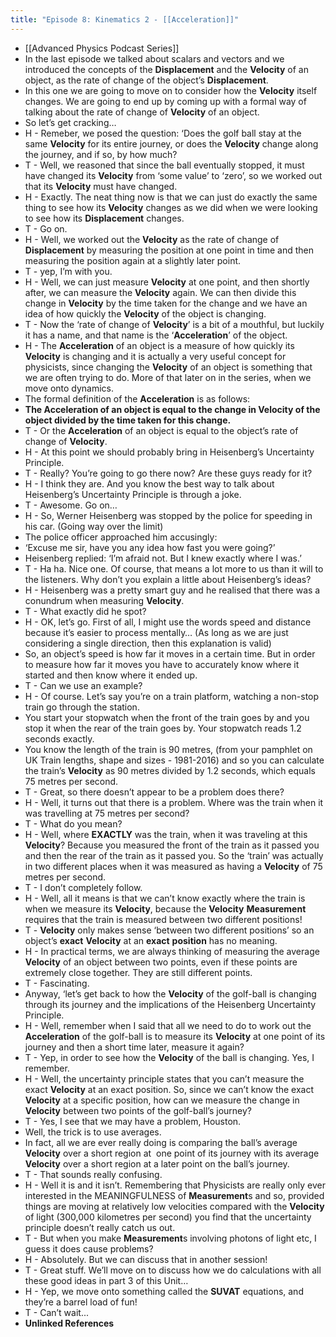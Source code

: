 ```yaml
---
title: "Episode 8: Kinematics 2 - [[Acceleration]]"
---
```


- [[Advanced Physics Podcast Series]]<span id='8ZqqXf32Q'/>
- In the last episode we talked about scalars and vectors and we introduced the concepts of the **Displacement** and the **Velocity** of an object, as the rate of change of the object’s **Displacement**.<span id='ZGLpFhDmD'/>
- In this one we are going to move on to consider how the **Velocity** itself changes. We are going to end up by coming up with a formal way of talking about the rate of change of **Velocity** of an object.<span id='31XBq3izN'/>
- So let’s get cracking…<span id='3cKL5Qt6j'/>
- H - Remeber, we posed the question: ‘Does the golf ball stay at the same **Velocity** for its entire journey, or does the **Velocity** change along the journey, and if so, by how much?<span id='MYpt_0ngm'/>
- T - Well, we reasoned that since the ball eventually stopped, it must have changed its **Velocity** from ‘some value’ to ‘zero’, so we worked out that its **Velocity** must have changed.<span id='dBCgMQV3l'/>
- H - Exactly. The neat thing now is that we can just do exactly the same thing to see how its **Velocity** changes as we did when we were looking to see how its **Displacement** changes.<span id='1xpKfUe2R'/>
- T - Go on.<span id='yqRCmClBJ'/>
- H - Well, we worked out the **Velocity** as the rate of change of **Displacement** by measuring the position at one point in time and then measuring the position again at a slightly later point.<span id='Wsp8OIq8a'/>
- T - yep, I’m with you.<span id='EXvnBjT5W'/>
- H - Well, we can just measure **Velocity** at one point, and then shortly after, we can measure the **Velocity** again. We can then divide this change in **Velocity** by the time taken for the change and we have an idea of how quickly the **Velocity** of the object is changing.<span id='oV1KEEu6z'/>
- T - Now the ‘rate of change of **Velocity**’ is a bit of a mouthful, but luckily it has a name, and that name is the ‘**Acceleration**’ of the object.<span id='2pPUWJLSU'/>
- H - The ****Acceleration**** of an object is a measure of how quickly its **Velocity** is changing and it is actually a very useful concept for physicists, since changing the **Velocity** of an object is something that we are often trying to do. More of that later on in the series, when we move onto dynamics.<span id='uqlIA6hBO'/>
- The formal definition of the **Acceleration** is as follows:<span id='GwhrSzB7T'/>
- __The **Acceleration** of an object is equal to the change in **Velocity** of the object divided by the time taken for this change.__<span id='SGkibS_ib'/>
- T - Or the **Acceleration** of an object is equal to the object’s rate of change of **Velocity**.<span id='Z77Q6ywkV'/>
- H - At this point we should probably bring in Heisenberg’s Uncertainty Principle.<span id='_pC-DeRGI'/>
- T - Really? You’re going to go there now? Are these guys ready for it?<span id='kny12F8qj'/>
- H - I think they are. And you know the best way to talk about Heisenberg’s Uncertainty Principle is through a joke.<span id='55ssWP08i'/>
- T - Awesome. Go on…<span id='GR5eHkjU_'/>
- H - So, Werner Heisenberg was stopped by the police for speeding in his car. (Going way over the limit)<span id='2JNdKMm0G'/>
- The police officer approached him accusingly:<span id='VqMeMG4oG'/>
- ‘Excuse me sir, have you any idea how fast you were going?’<span id='3_IuVFo8k'/>
- Heisenberg replied: ‘I’m afraid not. But I knew exactly where I was.’<span id='enzkuyOV7'/>
- T - Ha ha. Nice one. Of course, that means a lot more to us than it will to the listeners. Why don’t you explain a little about Heisenberg’s ideas?<span id='SLtxt2YZ9'/>
- H - Heisenberg was a pretty smart guy and he realised that there was a conundrum when measuring **Velocity**.<span id='CpEfLotWe'/>
- T - What exactly did he spot?<span id='L7w8WI2_l'/>
- H - OK, let’s go. First of all, I might use the words speed and distance because it’s easier to process mentally… (As long as we are just considering a single direction, then this explanation is valid)<span id='yq4WXLsN1'/>
- So, an object’s speed is how far it moves in a certain time. But in order to measure how far it moves you have to accurately know where it started and then know where it ended up.<span id='RwMbq9nXT'/>
- T - Can we use an example?<span id='PSxRntdKZ'/>
- H - Of course. Let’s say you’re on a train platform, watching a non-stop train go through the station.<span id='RxU5Dm7EG'/>
- You start your stopwatch when the front of the train goes by and you stop it when the rear of the train goes by. Your stopwatch reads 1.2 seconds exactly.<span id='wLBPWmyKJ'/>
- You know the length of the train is 90 metres, (from your pamphlet on UK Train lengths, shape and sizes - 1981-2016) and so you can calculate the train’s **Velocity** as 90 metres divided by 1.2 seconds, which equals 75 metres per second.<span id='6sACPS7CN'/>
- T - Great, so there doesn’t appear to be a problem does there?<span id='Fp81fzGlA'/>
- H - Well, it turns out that there is a problem. Where was the train when it was travelling at 75 metres per second?<span id='3eTiHe-f9'/>
- T - What do you mean?<span id='ZZSbYRgI9'/>
- H - Well, where **EXACTLY** was the train, when it was traveling at this **Velocity**? Because you measured the front of the train as it passed you and then the rear of the train as it passed you. So the ‘train’ was actually in two different places when it was measured as having a **Velocity** of 75 metres per second.<span id='dUnWTDjGb'/>
- T - I don’t completely follow.<span id='pRfXD-0T3'/>
- H - Well, all it means is that we can’t know exactly where the train is when we measure its **Velocity**, because the **Velocity** **Measurement** requires that the train is measured between two different positions!<span id='fn2coz9Uw'/>
- T - **Velocity** only makes sense ‘between two different positions’ so an object’s **exact** ****Velocity**** at an **exact** **position** has no meaning.<span id='0lDAbDsYQ'/>
- H - In practical terms, we are always thinking of measuring the average **Velocity** of an object between two points, even if these points are extremely close together. They are still different points.<span id='jREE86SMw'/>
- T - Fascinating.<span id='m6X0i9V5T'/>
- Anyway, ‘let’s get back to how the **Velocity** of the golf-ball is changing through its journey and the implications of the Heisenberg Uncertainty Principle.<span id='6eN1uGiJv'/>
- H - Well, remember when I said that all we need to do to work out the **Acceleration** of the golf-ball is to measure its **Velocity** at one point of its journey and then a short time later, measure it again?<span id='3yJHZajn4'/>
- T - Yep, in order to see how the **Velocity** of the ball is changing. Yes, I remember.<span id='gsrT1b8hr'/>
- H - Well, the uncertainty principle states that you can’t measure the exact **Velocity** at an exact position. So, since we can’t know the exact **Velocity** at a specific position, how can we measure the change in **Velocity** between two points of the golf-ball’s journey?<span id='Wm3VtMVZZ'/>
- T - Yes, I see that we may have a problem, Houston.<span id='eoI1kJAp2'/>
- Well, the trick is to use averages.<span id='LKyWYz-nO'/>
- In fact, all we are ever really doing is comparing the ball’s average **Velocity** over a short region at  one point of its journey with its average **Velocity** over a short region at a later point on the ball’s journey.<span id='l0xJvLMYJ'/>
- T - That sounds really confusing.<span id='2BRwb-3j8'/>
- H - Well it is and it isn’t. Remembering that Physicists are really only ever interested in the MEANINGFULNESS of **Measurement**s and so, provided things are moving at relatively low velocities compared with the **Velocity** of light (300,000 kilometres per second) you find that the uncertainty principle doesn’t really catch us out.<span id='HiUh7xfdd'/>
- T - But when you make **Measurement**s involving photons of light etc, I guess it does cause problems?<span id='8RADwJwXf'/>
- H - Absolutely. But we can discuss that in another session!<span id='RpUZ0kYks'/>
- T - Great stuff. We’ll move on to discuss how we do calculations with all these good ideas in part 3 of this Unit…<span id='4ZUNDnfc1'/>
- H - Yep, we move onto something called the **SUVAT** equations, and they’re a barrel load of fun!<span id='DDRpA6ICh'/>
- T - Can’t wait...<span id='8i8rNalxA'/>
- **Unlinked References**<span id='0_0Gkzh_Z'/>
